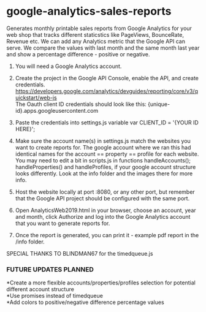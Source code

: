 # google-analytics-sales-reports
Generates monthly printable sales reports from Google Analytics for your web shop that tracks different staticstics like PageViews, BounceRate, Revenue etc. We can add any Analytics metric that the Google API can serve. We compare the values with last month and the same month last year and show a percentage difference - positive or negative.

1. You will need a Google Analytics account.

2. Create the project in the Google API Console, enable the API, and create credentials.  
https://developers.google.com/analytics/devguides/reporting/core/v3/quickstart/web-js  
The Oauth client ID credentials should look like this: {unique-id}.apps.googleusercontent.com

3. Paste the credentials into settings.js variable var CLIENT_ID = '{YOUR ID HERE}';

4. Make sure the account name(s) in settings.js match the websites you want to create reports for.
The google account where we ran this had identical names for the account == property == profile for each website.
You may need to edit a bit in scripts.js in functions handleAccounts(); handleProperties() and handleProfiles, if your google account structure looks differently.
Look at the info folder and the images there for more info.

5. Host the website locally at port :8080, or any other port, but remember that the Google API project should be configured with the same port.

6. Open AnalyticsWeb2019.html in your browser, choose an account, year and month, click Authorize and log into the Google Analytics account that you want to generate reports for.

7. Once the report is generated, you can print it - example pdf report in the /info folder.

SPECIAL THANKS TO BLINDMAN67 for the timedqueue.js

### FUTURE UPDATES PLANNED ###

*Create a more flexible accounts/properties/profiles selection for potential different account structure  
*Use promises instead of timedqueue  
*Add colors to positive/negative difference percentage values  
